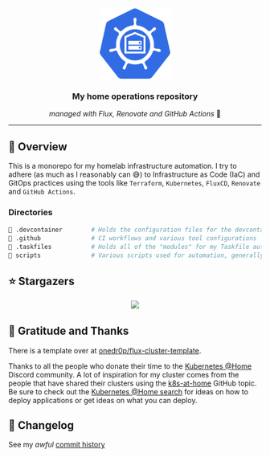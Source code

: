 <!-- markdownlint-disable MD033 -->
<div align="center">
  <img src="https://raw.githubusercontent.com/mirceanton/home-ops/main/icon.png" align="center" width="144px" height="144px"/>
  <h3> My home operations repository </h3>
  <i>managed with Flux, Renovate and GitHub Actions</i> 🤖
</div>
<!-- markdownlint-enable MD033 -->

---

## 📖 Overview

This is a monorepo for my homelab infrastructure automation. I try to adhere (as much as I reasonably can 😅) to Infrastructure as Code (IaC) and GitOps practices using the tools like `Terraform`, `Kubernetes`, `FluxCD`, `Renovate` and `GitHub Actions`.

### Directories

```sh
📁 .devcontainer        # Holds the configuration files for the devcontainer setup
📁 .github              # CI workflows and various tool configurations
📁 .taskfiles           # Holds all of the "modules" for my Taskfile automation
📁 scripts              # Various scripts used for automation, generally called within tasks
```

## ⭐ Stargazers

<!-- markdownlint-disable MD033 -->
<div align="center">
    <a href="https://star-history.com/#mirceanton/home-ops&Date">
        <img src="https://api.star-history.com/svg?repos=mirceanton/home-ops&type=Date">
    </a>
</div>
<!-- markdownlint-enable MD033 -->

## 🤝 Gratitude and Thanks

There is a template over at [onedr0p/flux-cluster-template](https://github.com/onedr0p/flux-cluster-template).

Thanks to all the people who donate their time to the [Kubernetes @Home](https://discord.gg/k8s-at-home) Discord community. A lot of inspiration for my cluster comes from the people that have shared their clusters using the [k8s-at-home](https://github.com/topics/k8s-at-home) GitHub topic. Be sure to check out the [Kubernetes @Home search](https://nanne.dev/k8s-at-home-search/) for ideas on how to deploy applications or get ideas on what you can deploy.

## 📜 Changelog

See my _awful_ [commit history](https://github.com/mirceanton/home-ops/commits/main)
